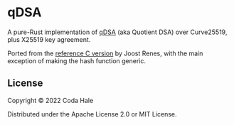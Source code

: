# qDSA

A pure-Rust implementation of [qDSA](https://joostrenes.nl/publications/qdsa-eprint.pdf) (aka Quotient DSA) over
Curve25519, plus X25519 key agreement.

Ported from the [reference C version](https://joostrenes.nl/software/cref-g1.tar.gz) by Joost Renes, with the main
exception of making the hash function generic.

## License

Copyright © 2022 Coda Hale

Distributed under the Apache License 2.0 or MIT License.
